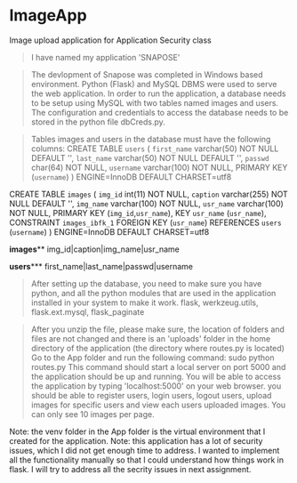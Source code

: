 # ImageApp
Image upload application for Application Security class

>I have named my application 'SNAPOSE'

>The devlopment of Snapose was completed in Windows based environment. Python (Flask) and MySQL DBMS were used to serve the web application.
>In order to run the application, a database needs to be setup using MySQL with two tables named images and users. The configuration and credentials to access the database needs to be stored in the python file dbCreds.py.
	
>Tables images and users in the database must have the following columns:
 CREATE TABLE `users` (
  `first_name` varchar(50) NOT NULL DEFAULT '',
  `last_name` varchar(50) NOT NULL DEFAULT '',
  `passwd` char(64) NOT NULL,
  `username` varchar(100) NOT NULL,
  PRIMARY KEY (`username`)
) ENGINE=InnoDB DEFAULT CHARSET=utf8

CREATE TABLE `images` (
  `img_id` int(11) NOT NULL,
  `caption` varchar(255) NOT NULL DEFAULT '',
  `img_name` varchar(100) NOT NULL,
  `usr_name` varchar(100) NOT NULL,
  PRIMARY KEY (`img_id`,`usr_name`),
  KEY `usr_name` (`usr_name`),
  CONSTRAINT `images_ibfk_1` FOREIGN KEY (`usr_name`) REFERENCES `users` (`username`)
) ENGINE=InnoDB DEFAULT CHARSET=utf8


************images**************
img_id|caption|img_name|usr_name

**************users*****************
first_name|last_name|passwd|username 

>After setting up the database, you need to make sure you have python, and all the python modules that are used in the application installed in your system to make it work.
>flask, werkzeug.utils, flask.ext.mysql, flask_paginate

>After you unzip the file, please make sure, the location of folders and files are not changed and there is an 'uploads' folder in the home directory of the application (the directory where routes.py is located)
>Go to the App folder and run the following command:
	sudo python routes.py
>This command should start a local server on port 5000 and the application should be up and running.
>You will be able to access the application by typing 'localhost:5000' on your web browser.
>you should be able to register users, login users, logout users, upload images for specific users and view each users uploaded images. You can only see 10 images per page.

Note: the venv folder in the App folder is the virtual environment that I created for the application.
Note: this application has a lot of security issues, which I did not get enough time to address. I wanted to implement all the functionality manually so that I could understand how things work in flask. I will try to address all the secrity issues in next assignment. 

